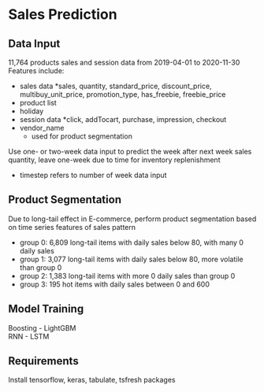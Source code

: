 Sales Prediction
====
Data Input
----------
11,764 products sales and session data from 2019-04-01 to 2020-11-30 <br>
Features include: 
* sales data 
	*sales, quantity, standard_price, discount_price, multibuy_unit_price, promotion_type, has_freebie, freebie_price
* product list
* holiday 
* session data 
	*click, addTocart, purchase, impression, checkout
* vendor_name
	* used for product segmentation

Use one- or two-week data input to predict the week after next week sales quantity, leave one-week due to time for inventory replenishment <br>
* timestep refers to number of week data input

Product Segmentation
----------
Due to long-tail effect in E-commerce, perform product segmentation based on time series features of sales pattern 
* group 0: 6,809 long-tail items with  daily sales below 80, with many 0 daily sales
* group 1: 3,077 long-tail items with  daily sales below 80, more volatile than group 0 
* group 2: 1,383 long-tail items with more 0 daily sales than group 0
* group 3: 195 hot items with  daily sales between 0 and 600 

Model Training
---------
Boosting - LightGBM <br>
RNN - LSTM <br>

Requirements
---------
Install tensorflow, keras, tabulate, tsfresh packages